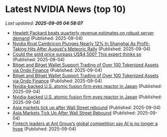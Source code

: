 # Latest NVIDIA News (top 10)
_Last updated: **2025-09-05 04:58:07**_

- [Hewlett Packard beats quarterly revenue estimates on robust server demand](https://economictimes.indiatimes.com/tech/technology/hewlett-packard-beats-quarterly-revenue-estimates-on-robust-server-demand/articleshow/123690543.cms) (Published: 2025-09-04)
- [Nvidia Rival Cambricon Plunges Nearly 12% In Shanghai As Profit-Taking Hits After August's Meteoric Rally](https://biztoc.com/x/2805ed8544a97239) (Published: 2025-09-04)
- [Could the gold price surpass US$4,500? This expert thinks so](https://www.fool.com.au/2025/09/04/could-the-gold-price-surpass-us4500-this-expert-thinks-so/) (Published: 2025-09-04)
- [Bitget and Bitget Wallet Support Trading of Over 100 Tokenized Assets via Ondo Finance](https://financialpost.com/globe-newswire/bitget-and-bitget-wallet-support-trading-of-over-100-tokenized-assets-via-ondo-finance) (Published: 2025-09-04)
- [Bitget and Bitget Wallet Support Trading of Over 100 Tokenized Assets via Ondo Finance](https://www.globenewswire.com/news-release/2025/09/04/3144167/0/en/Bitget-and-Bitget-Wallet-Support-Trading-of-Over-100-Tokenized-Assets-via-Ondo-Finance.html) (Published: 2025-09-04)
- [Nvidia-backed U.S. atomic fusion firm eyes reactor in Japan](https://biztoc.com/x/4860cb2f5506c7bd) (Published: 2025-09-04)
- [Nvidia-backed U.S. atomic fusion firm eyes reactor in Japan](https://www.japantimes.co.jp/business/2025/09/04/companies/us-nuclear-fusion-firm-eyes-japan-reactor/) (Published: 2025-09-04)
- [Asia markets tick up after Wall Street rebound](https://www.digitaljournal.com/world/asia-markets-tick-up-after-wall-street-rebound/article) (Published: 2025-09-04)
- [Asia Markets Tick Up After Wall Street Rebound](https://www.ibtimes.com/asia-markets-tick-after-wall-street-rebound-3782457) (Published: 2025-09-04)
- [Fintech leaders at Ant Group’s global competition say AI is no longer a hype](http://technode.com/2025/09/04/fintech-leaders-at-ant-groups-global-competition-say-ai-is-no-longer-a-hype/) (Published: 2025-09-04)
